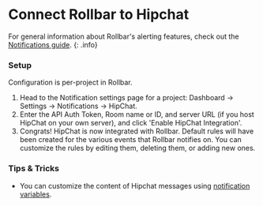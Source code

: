 # Connect Rollbar to Hipchat

For general information about Rollbar's alerting features, check out the [Notifications guide](../notifications/). 
{: .info}

### Setup

Configuration is per-project in Rollbar.

1.  Head to the Notification settings page for a project: Dashboard -> Settings -> Notifications -> HipChat.
2.  Enter the API Auth Token, Room name or ID, and server URL (if you host HipChat on your own server), and click 'Enable HipChat Integration'.
3.  Congrats! HipChat is now integrated with Rollbar. Default rules will
    have been created for the various events that Rollbar notifies on.
    You can customize the rules by editing them, deleting them, or
    adding new ones.
       
### Tips & Tricks
* You can customize the content of Hipchat messages using [notification variables](/docs/notification-variables/).
